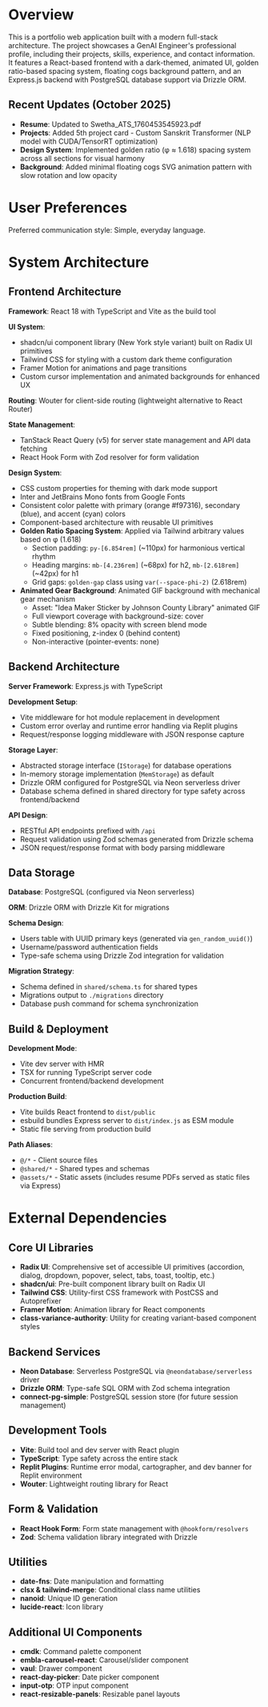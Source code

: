 # Overview

This is a portfolio web application built with a modern full-stack architecture. The project showcases a GenAI Engineer's professional profile, including their projects, skills, experience, and contact information. It features a React-based frontend with a dark-themed, animated UI, golden ratio-based spacing system, floating cogs background pattern, and an Express.js backend with PostgreSQL database support via Drizzle ORM.

## Recent Updates (October 2025)
- **Resume**: Updated to Swetha_ATS_1760453545923.pdf
- **Projects**: Added 5th project card - Custom Sanskrit Transformer (NLP model with CUDA/TensorRT optimization)
- **Design System**: Implemented golden ratio (φ ≈ 1.618) spacing system across all sections for visual harmony
- **Background**: Added minimal floating cogs SVG animation pattern with slow rotation and low opacity

# User Preferences

Preferred communication style: Simple, everyday language.

# System Architecture

## Frontend Architecture

**Framework**: React 18 with TypeScript and Vite as the build tool

**UI System**: 
- shadcn/ui component library (New York style variant) built on Radix UI primitives
- Tailwind CSS for styling with a custom dark theme configuration
- Framer Motion for animations and page transitions
- Custom cursor implementation and animated backgrounds for enhanced UX

**Routing**: Wouter for client-side routing (lightweight alternative to React Router)

**State Management**: 
- TanStack React Query (v5) for server state management and API data fetching
- React Hook Form with Zod resolver for form validation

**Design System**:
- CSS custom properties for theming with dark mode support
- Inter and JetBrains Mono fonts from Google Fonts
- Consistent color palette with primary (orange #f97316), secondary (blue), and accent (cyan) colors
- Component-based architecture with reusable UI primitives
- **Golden Ratio Spacing System**: Applied via Tailwind arbitrary values based on φ (1.618)
  - Section padding: `py-[6.854rem]` (~110px) for harmonious vertical rhythm
  - Heading margins: `mb-[4.236rem]` (~68px) for h2, `mb-[2.618rem]` (~42px) for h1
  - Grid gaps: `golden-gap` class using `var(--space-phi-2)` (2.618rem)
- **Animated Gear Background**: Animated GIF background with mechanical gear mechanism
  - Asset: "Idea Maker Sticker by Johnson County Library" animated GIF
  - Full viewport coverage with background-size: cover
  - Subtle blending: 8% opacity with screen blend mode
  - Fixed positioning, z-index 0 (behind content)
  - Non-interactive (pointer-events: none)

## Backend Architecture

**Server Framework**: Express.js with TypeScript

**Development Setup**:
- Vite middleware for hot module replacement in development
- Custom error overlay and runtime error handling via Replit plugins
- Request/response logging middleware with JSON response capture

**Storage Layer**:
- Abstracted storage interface (`IStorage`) for database operations
- In-memory storage implementation (`MemStorage`) as default
- Drizzle ORM configured for PostgreSQL via Neon serverless driver
- Database schema defined in shared directory for type safety across frontend/backend

**API Design**:
- RESTful API endpoints prefixed with `/api`
- Request validation using Zod schemas generated from Drizzle schema
- JSON request/response format with body parsing middleware

## Data Storage

**Database**: PostgreSQL (configured via Neon serverless)

**ORM**: Drizzle ORM with Drizzle Kit for migrations

**Schema Design**:
- Users table with UUID primary keys (generated via `gen_random_uuid()`)
- Username/password authentication fields
- Type-safe schema using Drizzle Zod integration for validation

**Migration Strategy**:
- Schema defined in `shared/schema.ts` for shared types
- Migrations output to `./migrations` directory
- Database push command for schema synchronization

## Build & Deployment

**Development Mode**:
- Vite dev server with HMR
- TSX for running TypeScript server code
- Concurrent frontend/backend development

**Production Build**:
- Vite builds React frontend to `dist/public`
- esbuild bundles Express server to `dist/index.js` as ESM module
- Static file serving from production build

**Path Aliases**:
- `@/*` - Client source files
- `@shared/*` - Shared types and schemas
- `@assets/*` - Static assets (includes resume PDFs served as static files via Express)

# External Dependencies

## Core UI Libraries
- **Radix UI**: Comprehensive set of accessible UI primitives (accordion, dialog, dropdown, popover, select, tabs, toast, tooltip, etc.)
- **shadcn/ui**: Pre-built component library built on Radix UI
- **Tailwind CSS**: Utility-first CSS framework with PostCSS and Autoprefixer
- **Framer Motion**: Animation library for React components
- **class-variance-authority**: Utility for creating variant-based component styles

## Backend Services
- **Neon Database**: Serverless PostgreSQL via `@neondatabase/serverless` driver
- **Drizzle ORM**: Type-safe SQL ORM with Zod schema integration
- **connect-pg-simple**: PostgreSQL session store (for future session management)

## Development Tools
- **Vite**: Build tool and dev server with React plugin
- **TypeScript**: Type safety across the entire stack
- **Replit Plugins**: Runtime error modal, cartographer, and dev banner for Replit environment
- **Wouter**: Lightweight routing library for React

## Form & Validation
- **React Hook Form**: Form state management with `@hookform/resolvers`
- **Zod**: Schema validation library integrated with Drizzle

## Utilities
- **date-fns**: Date manipulation and formatting
- **clsx & tailwind-merge**: Conditional class name utilities
- **nanoid**: Unique ID generation
- **lucide-react**: Icon library

## Additional UI Components
- **cmdk**: Command palette component
- **embla-carousel-react**: Carousel/slider component
- **vaul**: Drawer component
- **react-day-picker**: Date picker component
- **input-otp**: OTP input component
- **react-resizable-panels**: Resizable panel layouts